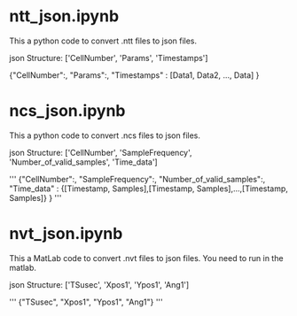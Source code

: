 # ntt_json.ipynb
This a python code to convert .ntt files to json files. 

json Structure: 
['CellNumber', 'Params', 'Timestamps']

{"CellNumber":, 
  "Params":, 
   "Timestamps" : [Data1, Data2, ..., Data]
}


# ncs_json.ipynb

This a python code to convert .ncs files to json files. 

json Structure: 
['CellNumber', 'SampleFrequency', 'Number_of_valid_samples', 'Time_data']

'''
{"CellNumber":,
"SampleFrequency":,
  "Number_of_valid_samples":, 
   "Time_data" : {[Timestamp, Samples],[Timestamp, Samples],...,[Timestamp, Samples]}
}
'''


# nvt_json.ipynb
This a MatLab code to convert .nvt files to json files. You need to run in the matlab.

json Structure: 
['TSusec', 'Xpos1', 'Ypos1', 'Ang1']

'''
{"TSusec",
 "Xpos1", 
 "Ypos1", 
 "Ang1"}
'''
